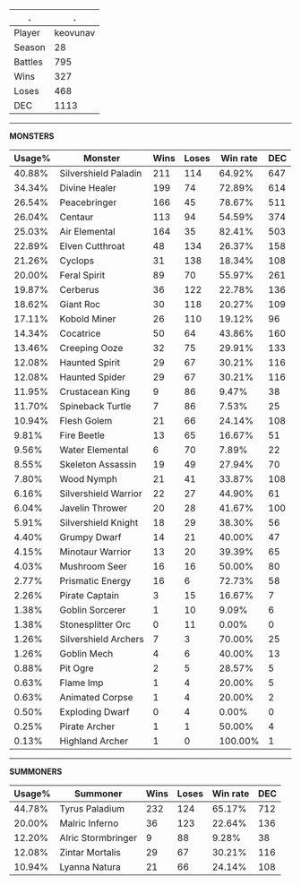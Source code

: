 .|.
|-|-
Player|keovunav
Season|28
Battles|795
Wins|327
Loses|468
DEC|1113

---
**MONSTERS**

Usage%|Monster|Wins|Loses|Win rate|DEC|
-|-|-|-|-|-|
40.88%|Silvershield Paladin|211|114|64.92%|647|
34.34%|Divine Healer|199|74|72.89%|614|
26.54%|Peacebringer|166|45|78.67%|511|
26.04%|Centaur|113|94|54.59%|374|
25.03%|Air Elemental|164|35|82.41%|503|
22.89%|Elven Cutthroat|48|134|26.37%|158|
21.26%|Cyclops|31|138|18.34%|108|
20.00%|Feral Spirit|89|70|55.97%|261|
19.87%|Cerberus|36|122|22.78%|136|
18.62%|Giant Roc|30|118|20.27%|109|
17.11%|Kobold Miner|26|110|19.12%|96|
14.34%|Cocatrice|50|64|43.86%|160|
13.46%|Creeping Ooze|32|75|29.91%|133|
12.08%|Haunted Spirit|29|67|30.21%|116|
12.08%|Haunted Spider|29|67|30.21%|116|
11.95%|Crustacean King|9|86|9.47%|38|
11.70%|Spineback Turtle|7|86|7.53%|25|
10.94%|Flesh Golem|21|66|24.14%|108|
9.81%|Fire Beetle|13|65|16.67%|51|
9.56%|Water Elemental|6|70|7.89%|22|
8.55%|Skeleton Assassin|19|49|27.94%|70|
7.80%|Wood Nymph|21|41|33.87%|108|
6.16%|Silvershield Warrior|22|27|44.90%|61|
6.04%|Javelin Thrower|20|28|41.67%|100|
5.91%|Silvershield Knight|18|29|38.30%|56|
4.40%|Grumpy Dwarf|14|21|40.00%|47|
4.15%|Minotaur Warrior|13|20|39.39%|65|
4.03%|Mushroom Seer|16|16|50.00%|80|
2.77%|Prismatic Energy|16|6|72.73%|58|
2.26%|Pirate Captain|3|15|16.67%|7|
1.38%|Goblin Sorcerer|1|10|9.09%|6|
1.38%|Stonesplitter Orc|0|11|0.00%|0|
1.26%|Silvershield Archers|7|3|70.00%|25|
1.26%|Goblin Mech|4|6|40.00%|13|
0.88%|Pit Ogre|2|5|28.57%|5|
0.63%|Flame Imp|1|4|20.00%|5|
0.63%|Animated Corpse|1|4|20.00%|2|
0.50%|Exploding Dwarf|0|4|0.00%|0|
0.25%|Pirate Archer|1|1|50.00%|4|
0.13%|Highland Archer|1|0|100.00%|1|

---
**SUMMONERS**

Usage%|Summoner|Wins|Loses|Win rate|DEC|
-|-|-|-|-|-|
44.78%|Tyrus Paladium|232|124|65.17%|712|
20.00%|Malric Inferno|36|123|22.64%|136|
12.20%|Alric Stormbringer|9|88|9.28%|38|
12.08%|Zintar Mortalis|29|67|30.21%|116|
10.94%|Lyanna Natura|21|66|24.14%|108|
